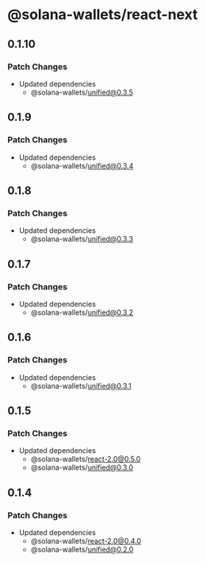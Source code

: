 # @solana-wallets/react-next

## 0.1.10

### Patch Changes

- Updated dependencies
  - @solana-wallets/unified@0.3.5

## 0.1.9

### Patch Changes

- Updated dependencies
  - @solana-wallets/unified@0.3.4

## 0.1.8

### Patch Changes

- Updated dependencies
  - @solana-wallets/unified@0.3.3

## 0.1.7

### Patch Changes

- Updated dependencies
  - @solana-wallets/unified@0.3.2

## 0.1.6

### Patch Changes

- Updated dependencies
  - @solana-wallets/unified@0.3.1

## 0.1.5

### Patch Changes

- Updated dependencies
  - @solana-wallets/react-2.0@0.5.0
  - @solana-wallets/unified@0.3.0

## 0.1.4

### Patch Changes

- Updated dependencies
  - @solana-wallets/react-2.0@0.4.0
  - @solana-wallets/unified@0.2.0
